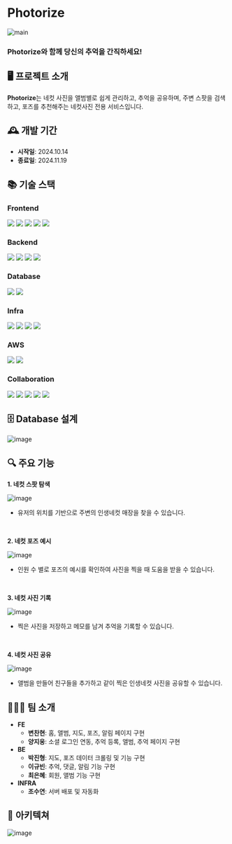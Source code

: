 # Photorize
![main](https://github.com/user-attachments/assets/20a75adb-ab5f-4075-a166-f2713116c0f7)
### Photorize와 함께 당신의 추억을 간직하세요!


## 🖥️ 프로젝트 소개
**Photorize**는 네컷 사진을 앨범별로 쉽게 관리하고, 추억을 공유하며, 주변 스팟을 검색하고, 포즈를 추천해주는 네컷사진 전용 서비스입니다.

## 🕰️ 개발 기간

-   **시작일**: 2024.10.14
-   **종료일**: 2024.11.19

## 📚 기술 스택

### Frontend

<img src="https://img.shields.io/badge/react-61DAFB?style=for-the-badge&logo=react&logoColor=black"> <img src="https://img.shields.io/badge/typescript-3178C6?style=for-the-badge&logo=typescript&logoColor=white"> <img src="https://img.shields.io/badge/tailwindcss-%2338B2AC.svg?style=for-the-badge&logo=tailwind-css&logoColor=white"> <img src="https://img.shields.io/badge/recoil-3578E5?style=for-the-badge&logo=recoil&logoColor=white"> <img src="https://img.shields.io/badge/html-E34F26?style=for-the-badge&logo=html5&logoColor=white">  

### Backend

<img src="https://img.shields.io/badge/java-%23ED8B00.svg?style=for-the-badge&logo=openjdk&logoColor=white">  <img src="https://img.shields.io/badge/spring%20boot-6DB33F?style=for-the-badge&logo=springboot&logoColor=white">  <img src="https://img.shields.io/badge/spring%20security-6DB33F?style=for-the-badge&logo=springsecurity&logoColor=white"> <img src="https://img.shields.io/badge/Spring Data JPA%20-6DB33F?style=for-the-badge&logoColor=white"> 

### Database

<img src="https://img.shields.io/badge/mysql-4479A1?style=for-the-badge&logo=mysql&logoColor=white"> <img src="https://img.shields.io/badge/redis-DC382D?style=for-the-badge&logo=redis&logoColor=white"> 

### Infra

<img src="https://img.shields.io/badge/ubuntu-E95420?style=for-the-badge&logo=ubuntu&logoColor=white"> <img src="https://img.shields.io/badge/nginx-009639?style=for-the-badge&logo=nginx&logoColor=white"> <img src="https://img.shields.io/badge/docker-2496ED?style=for-the-badge&logo=docker&logoColor=white"> <img src="https://img.shields.io/badge/jenkins-D24939?style=for-the-badge&logo=jenkins&logoColor=white"> 

### AWS

<img src="https://img.shields.io/badge/ec2-FF9900?style=for-the-badge&logo=amazonec2&logoColor=white">  <img src="https://img.shields.io/badge/s3-569A31?style=for-the-badge&logo=amazons3&logoColor=white"> 

### Collaboration

<img src="https://img.shields.io/badge/git-F05032?style=for-the-badge&logo=git&logoColor=white"> <img src="https://img.shields.io/badge/gitlab-FC6D26?style=for-the-badge&logo=gitlab&logoColor=white"> <img src="https://img.shields.io/badge/notion-000000?style=for-the-badge&logo=notion&logoColor=white"> <img src="https://img.shields.io/badge/mattermost-0058CC?style=for-the-badge&logo=mattermost&logoColor=white"> <img src="https://img.shields.io/badge/figma-F24E1E?style=for-the-badge&logo=figma&logoColor=white"> 

## 🗄️ Database 설계

![image](https://github.com/user-attachments/assets/d697261c-927f-4db4-853a-24a4b6215b29)

## 🔍 주요 기능

**1. 네컷 스팟 탐색**

![image](https://github.com/user-attachments/assets/ff1a94de-9a4e-4a98-803b-21192a0d187c)

- 유저의 위치를 기반으로 주변의 인생네컷 매장을 찾을 수 있습니다.

<br>

**2. 네컷 포즈 예시**

![image](https://github.com/user-attachments/assets/faf64660-bc55-454e-88e6-e7b8a3ea575a)

- 인원 수 별로 포즈의 예시를 확인하여 사진을 찍을 때 도움을 받을 수 있습니다.

<br>

**3. 네컷 사진 기록**

![image](https://github.com/user-attachments/assets/c2d4cc14-ec84-407d-969f-2926992147b0)

- 찍은 사진을 저장하고 메모를 남겨 추억을 기록할 수 있습니다.

<br>

**4. 네컷 사진 공유**

![image](https://github.com/user-attachments/assets/be6b962c-6c39-446a-87ac-1a556f6357c4)

- 앨범을 만들어 친구들을 추가하고 같이 찍은 인생네컷 사진을 공유할 수 있습니다.


## 🧑‍🤝‍🧑 팀 소개

-   **FE**
    -   **변찬현**: 홈, 앨범, 지도, 포즈, 알림 페이지 구현
    -   **양지웅**: 소셜 로그인 연동, 추억 등록, 앨범, 추억 페이지 구현
-   **BE**
    -   **박진형**: 지도, 포즈 데이터 크롤링 및 기능 구현
    -   **이규빈**: 추억, 댓글, 알림 기능 구현
    -   **최은혜**: 회원, 앨범 기능 구현 
-   **INFRA**
    -   **조수연**: 서버 배포 및 자동화

## 🧱 아키텍쳐
![image](https://github.com/user-attachments/assets/15266ec1-8416-4869-9dc0-e73ccc7f3521) 

